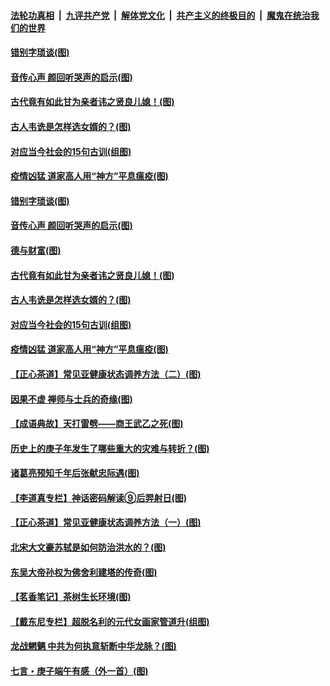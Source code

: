 ####  [法轮功真相](../../../../basic/blob/master/README.md?t=07020931) &nbsp;|&nbsp; [九评共产党](../../../../9ping.md/blob/master/README.md?t=07020931) &nbsp;|&nbsp; [解体党文化](../../../../jtdwh.md/blob/master/README.md?t=07020931)  &nbsp;|&nbsp; [共产主义的终极目的](../../../../gczydzjmd.md/blob/master/README.md?t=07020931) &nbsp;|&nbsp; [魔鬼在统治我们的世界](../../../../mgztzwmdsj.md/blob/master/README.md?t=07020931) 

#### [错别字琐谈(图)](../pages/p7/938316.md?t=07020931) 

#### [音传心声 颜回听哭声的启示(图)](../pages/p7/938099.md?t=07020931) 

#### [古代竟有如此甘为亲者讳之贤良儿媳！(图)](../pages/p7/938117.md?t=07020931) 

#### [古人韦诜是怎样选女婿的？(图)](../pages/p7/938100.md?t=07020931) 

#### [对应当今社会的15句古训(组图)](../pages/p7/938097.md?t=07020931) 

#### [疫情凶猛 道家高人用“神方”平息瘟疫(图)](../pages/p7/938004.md?t=07020931) 

#### [错别字琐谈(图)](../pages/p7/938316.md?t=07020931) 

#### [音传心声 颜回听哭声的启示(图)](../pages/p7/938099.md?t=07020931) 

#### [德与财富(图)](../pages/p7/938218.md?t=07020931) 

#### [古代竟有如此甘为亲者讳之贤良儿媳！(图)](../pages/p7/938117.md?t=07020931) 

#### [古人韦诜是怎样选女婿的？(图)](../pages/p7/938100.md?t=07020931) 

#### [对应当今社会的15句古训(组图)](../pages/p7/938097.md?t=07020931) 

#### [疫情凶猛 道家高人用“神方”平息瘟疫(图)](../pages/p7/938004.md?t=07020931) 

#### [【正心茶道】常见亚健康状态调养方法（二）(图)](../pages/p7/937559.md?t=07020931) 

#### [因果不虚 禅师与士兵的奇缘(图)](../pages/p7/938092.md?t=07020931) 

#### [【成语典故】天打雷劈——商王武乙之死(图)](../pages/p7/937782.md?t=07020931) 

#### [历史上的庚子年发生了哪些重大的灾难与转折？(图)](../pages/p7/937991.md?t=07020931) 

#### [诸葛亮预知千年后张献忠际遇(图)](../pages/p7/937564.md?t=07020931) 

#### [【李道真专栏】神话密码解读⑨后羿射日(图)](../pages/p7/937560.md?t=07020931) 

#### [【正心茶道】常见亚健康状态调养方法（一）(图)](../pages/p7/937556.md?t=07020931) 

#### [北宋大文豪苏轼是如何防治洪水的？(图)](../pages/p7/937874.md?t=07020931) 

#### [东吴大帝孙权为佛舍利建塔的传奇(图)](../pages/p7/937764.md?t=07020931) 

#### [【茗香笔记】茶树生长环境(图)](../pages/p7/937562.md?t=07020931) 

#### [【戴东尼专栏】超脱名利的元代女画家管道升(组图)](../pages/p7/935043.md?t=07020931) 

#### [龙战魍魉 中共为何执意斩断中华龙脉？(图)](../pages/p7/937761.md?t=07020931) 

#### [七言・庚子端午有感（外一首）(图)](../pages/p7/937763.md?t=07020931) 


